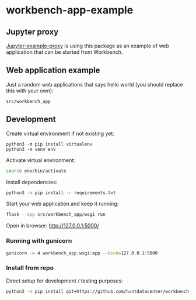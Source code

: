 # workbench-app-example

## Jupyter proxy

[Jupyter-example-proxy](https://github.com/huntdatacenter/jupyter-example-proxy) is using this package as an example of web application that can be started from Workbench.

## Web application example

Just a random web applications that says hello world (you should replace this with your own):

```
src/workbench_app
```

## Development

Create virtual environment if not existing yet:

```
python3 -m pip install virtualenv
python3 -m venv env
```

Activate virtual environment:

```bash
source env/bin/activate
```

Install dependencies:

```bash
python3 -m pip install -r requirements.txt
```

Start your web application and keep it running:

```bash
flask --app src/workbench_app/wsgi run
```

Open in browser: http://127.0.0.1:5000/

### Running with gunicorn

```bash
gunicorn -w 4 workbench_app.wsgi:app --bind=127.0.0.1:5000
```

### Install from repo

Direct setup for development / testing purposes:

```bash
python3 -m pip install git+https://github.com/huntdatacenter/workbench-app-example.git@main#egg=workbench-app-example
```
